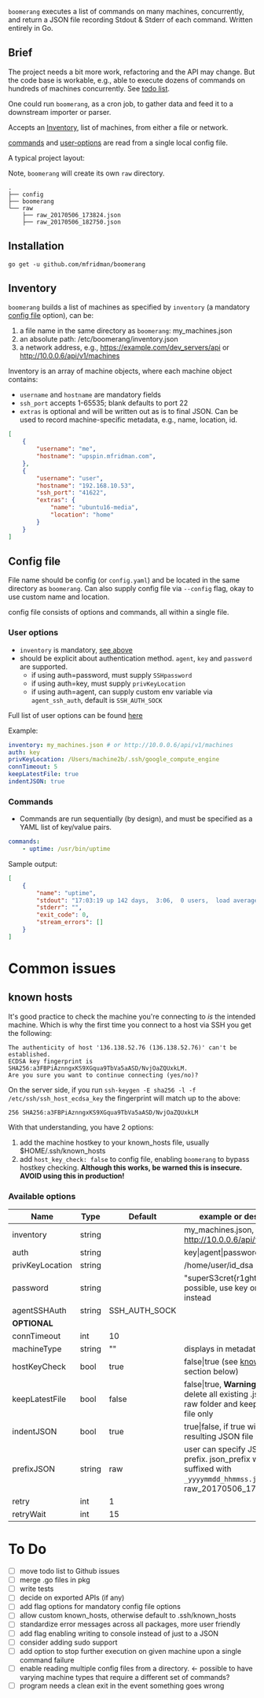 `boomerang` executes a list of commands on many machines, concurrently, and return a JSON file recording Stdout & Stderr of each command. Written entirely in Go.

## Brief

The project needs a bit more work, refactoring and the API may change. But the code base is workable, e.g., able to execute dozens of commands on hundreds of machines concurrently. See [todo list](#to-do).

One could run `boomerang`, as a cron job, to gather data and feed it to a downstream importer or parser.

Accepts an [Inventory](#inventory), list of machines, from either a file or network.

[commands](#commands) and [user-options](#user-options) are read from a single local config file.

A typical project layout:

Note, `boomerang` will create its own `raw` directory.

```shell
.
├── config
├── boomerang
└── raw
    ├── raw_20170506_173824.json
    ├── raw_20170506_182750.json
```

## Installation

    go get -u github.com/mfridman/boomerang

## Inventory

`boomerang` builds a list of machines as specified by `inventory` (a mandatory [config file](#config-file) option), can be:

1.  a file name in the same directory as `boomerang`: my_machines.json
2.  an absolute path: /etc/boomerang/inventory.json
3.  a network address, e.g., https://example.com/dev_servers/api or http://10.0.0.6/api/v1/machines  

Inventory is an array of machine objects, where each machine object contains:

- `username` and `hostname` are mandatory fields
- `ssh_port` accepts 1-65535; blank defaults to port 22
- `extras` is optional and will be written out as is to final JSON. Can be used to record machine-specific metadata, e.g., name, location, id.

```json
[
    {
        "username": "me",
        "hostname": "upspin.mfridman.com",
    },
    {
        "username": "user",
        "hostname": "192.168.10.53",
        "ssh_port": "41622",
        "extras": {
            "name": "ubuntu16-media",
            "location": "home"
        }
    }
]
```

## Config file

File name should be config (or `config.yaml`) and be located in the same directory as `boomerang`. Can also supply config file via `--config` flag, okay to use custom name and location.

config file consists of options and commands, all within a single file.

### User options

- `inventory` is mandatory, [see above](#inventory)
- should be explicit about authentication method. `agent`, `key` and `password` are supported.
    - if using auth=password, must supply `SSHpassword`
    - if using auth=key, must supply `privKeyLocation`
    - if using auth=agent, can supply custom env variable via `agent_ssh_auth`, default is `SSH_AUTH_SOCK`

Full list of user options can be found [here](#available-options)

Example:

```yaml
inventory: my_machines.json # or http://10.0.0.6/api/v1/machines
auth: key
privKeyLocation: /Users/machine2b/.ssh/google_compute_engine
connTimeout: 5
keepLatestFile: true
indentJSON: true
```

### Commands

- Commands are run sequentially (by design), and must be specified as a YAML list of key/value pairs.

```yaml
commands:
    - uptime: /usr/bin/uptime
```

Sample output:

```json
[
    {
        "name": "uptime",
        "stdout": "17:03:19 up 142 days,  3:06,  0 users,  load average: 0.63, 0.50, 0.46",
        "stderr": "",
        "exit_code": 0,
        "stream_errors": []
    }
]
```

# Common issues

## known hosts

It's good practice to check the machine you're connecting to _is_ the intended machine. Which is why the first time you connect to a host via SSH you get the following:

```
The authenticity of host '136.138.52.76 (136.138.52.76)' can't be established.
ECDSA key fingerprint is SHA256:a3FBPiAznngxKS9XGqua9TbVa5aASD/NvjOaZQUxkLM.
Are you sure you want to continue connecting (yes/no)? 
```

On the server side, if you run `ssh-keygen -E sha256 -l -f /etc/ssh/ssh_host_ecdsa_key` the fingerprint will match up to the above:

```
256 SHA256:a3FBPiAznngxKS9XGqua9TbVa5aASD/NvjOaZQUxkLM
```

With that understanding, you have 2 options:

1.  add the machine hostkey to your known_hosts file, usually $HOME/.ssh/known_hosts
2.  add `host_key_check: false` to config file, enabling `boomerang` to bypass hostkey checking. __Although this works, be warned this is insecure. AVOID using this in production!__

### Available options

| Name | Type | Default | example or description |
|---|---|---|---|
|inventory|string||my_machines.json, http://10.0.0.6/api/v1/machines
|auth|string||key\|agent\|password|
|privKeyLocation|string||/home/user/id\_dsa|
|password|string||"superS3cret{r1ght}?;". If possible, use key or agent instead|
|agentSSHAuth|string|SSH_AUTH_SOCK||
|__OPTIONAL__||||
|connTimeout|int|10||
|machineType|string|""|displays in metadata|
|hostKeyCheck|bool|true|false\|true (see [known hosts](#known-hosts) section below)|
|keepLatestFile|bool|false|false\|true, **Warning** if true will delete all existing .json files in raw folder and keep latest .json file only|
|indentJSON|bool|true|true\|false, if true will indent resulting JSON file|
|prefixJSON|string|raw|user can specify JSON filename prefix. json_prefix will be suffixed with `_yyyymmdd_hhmmss.json`. E.g, raw_20170506_173824.json|
|retry|int|1||
|retryWait|int|15||

# To Do

- [ ] move todo list to Github issues
- [ ] merge .go files in pkg
- [ ] write tests
- [ ] decide on exported APIs (if any)
- [ ] add flag options for mandatory config file options
- [ ] allow custom known\_hosts, otherwise default to .ssh/known_hosts
- [ ] standardize error messages across all packages, more user friendly
- [ ] add flag enabling writing to console instead of just to a JSON
- [ ] consider adding sudo support
- [ ] add option to stop further execution on given machine upon a single command failure
- [ ] enable reading multiple config files from a directory. <- possible to have varying machine types that require a different set of commands?
- [ ] program needs a clean exit in the event something goes wrong